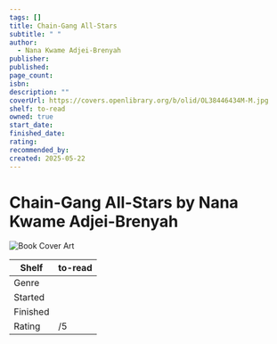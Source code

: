 ```yaml
---
tags: []
title: Chain-Gang All-Stars
subtitle: " "
author:
  - Nana Kwame Adjei-Brenyah
publisher: 
published: 
page_count: 
isbn: 
description: ""
coverUrl: https://covers.openlibrary.org/b/olid/OL38446434M-M.jpg
shelf: to-read
owned: true
start_date: 
finished_date: 
rating: 
recommended_by: 
created: 2025-05-22
---
```


# Chain-Gang All-Stars by Nana Kwame Adjei-Brenyah

![Book Cover Art](https://covers.openlibrary.org/b/olid/OL38446434M-M.jpg)

| Shelf | to-read |
| --- | --- |
| Genre |  |
| Started |  |
| Finished |  |
| Rating | /5 |

